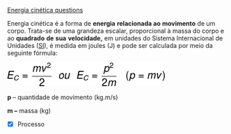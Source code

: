 [Energia cinética questions](Energia%20cin%C3%A9tica%20questions.md)

Energia cinética é a forma de **energia** **relacionada ao** **movimento** de um corpo. Trata-se de uma grandeza escalar, proporcional à massa do corpo e ao **quadrado** **de** **sua** **velocidade,** em unidades do Sistema Internacional de Unidades ([SI](https://mundoeducacao.uol.com.br/fisica/sistema-internacional-unidades.htm)), é medida em joules (J) e pode ser calculada por meio da seguinte fórmula:

![](Imagens/Pasted%20image%2020201018154901.png)

**p** – quantidade de movimento (kg.m/s)

**m –** massa (kg)
- [x] Processo